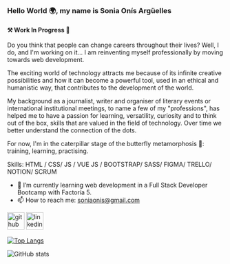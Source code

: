 ### Hello World 🌍, my name is Sonia Onís Argüelles
#### ⚒️ Work In Progress :butterfly: 

Do you think that people can change careers throughout their lives? Well, I do, and I'm working on it... I am reinventing myself professionally by moving towards web development. 

The exciting world of technology attracts me because of its infinite creative possibilities and how it can become a powerful tool, used in an ethical and humanistic way, that contributes to the development of the world. 

My background as a journalist, writer and organiser of literary events or international institutional meetings, to name a few of my "professions", has helped me to have a passion for learning, versatility, curiosity and to think out of the box, skills that are valued in the field of technology. Over time we better understand the connection of the dots.

For now, I'm in the caterpillar stage of the butterfly metamorphosis :butterfly:: training, learning, practising. 

Skills: HTML / CSS/ JS / VUE JS / BOOTSTRAP/ SASS/ FIGMA/ TRELLO/ NOTION/ SCRUM

- 🌱 I’m currently learning web development in a Full Stack Developer Bootcamp with Factoría 5.  
- 📫 How to reach me: soniaonis@gmail.com 


[<img src='https://cdn.jsdelivr.net/npm/simple-icons@3.0.1/icons/github.svg' alt='github' height='40'>](https://github.com/soniaonis)  [<img src='https://cdn.jsdelivr.net/npm/simple-icons@3.0.1/icons/linkedin.svg' alt='linkedin' height='40'>](https://www.linkedin.com/in/soniaonisarguelles/)  

[![Top Langs](https://github-readme-stats.vercel.app/api/top-langs/?username=soniaonis)](https://github.com/anuraghazra/github-readme-stats)

![GitHub stats](https://github-readme-stats.vercel.app/api?username=soniaonis&show_icons=true)  

